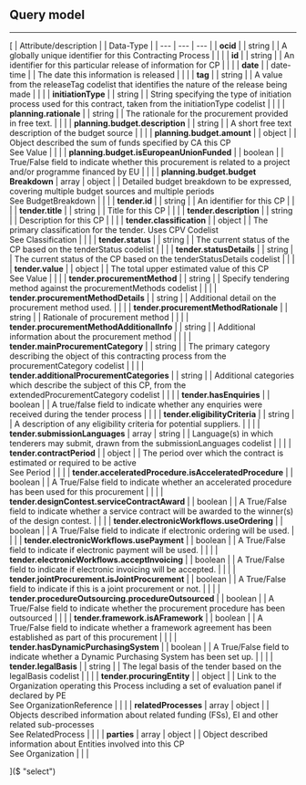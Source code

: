 ## Query model
---
[
|  Attribute/description |  | Data-Type |
| --- | --- | --- |
|  **ocid** |  | string |
|  A globally unique identifier for this Contracting Process |  |  |
|  **id** |  | string |
|  An identifier for this particular release of information for CP |  |  |
|  **date** |  | date-time |
|  The date this information is released |  |  |
|  **tag** |  | string |
|  A value from the releaseTag codelist that identifies the nature of the release being made |  |  |
|  **initiationType** |  | string |
|  String specifying the type of initiation process used for this contract, taken from the initiationType codelist |  |  |
|  **planning.rationale** |  | string |
|  The rationale for the procurement provided in free text. |  |  |
|  **planning.budget.description** |  | string |
|  A short free text description of the budget source |  |  |
|  **planning.budget.amount** |  | object |
|  Object described the sum of funds specified by CA this CP <br/>See Value |  |  |
|  **planning.budget.isEuropeanUnionFunded** |  | boolean |
|  True/False field to indicate whether this procurement is related to a project and/or programme financed by EU |  |  |
|  **planning.budget.budget Breakdown** | array | object |
|  Detailed budget breakdown to be expressed, covering multiple budget sources and multiple periods<br/>See BudgetBreakdown |  |  |
|  **tender.id** |  | string |
|  An identifier for this CP |  |  |
|  **tender.title** |  | string |
|  Title for this CP |  |  |
|  **tender.description** |  | string |
|  Description for this CP |  |  |
|  **tender.classification** |  | object |
|  The primary classification for the tender. Uses CPV Codelist <br/>See Classification |  |  |
|  **tender.status** |  | string |
|  The current status of the CP based on the tenderStatus codelist |  |  |
|  **tender.statusDetails** |  | string |
|  The current status of the CP based on the tenderStatusDetails codelist |  |  |
|  **tender.value** |  | object |
|  The total upper estimated value of this CP<br/>See Value |  |  |
|  **tender.procurementMethod** |  | string |
|  Specify tendering method against the procurementMethods codelist |  |  |
|  **tender.procurementMethodDetails** |  | string |
|  Additional detail on the procurement method used. |  |  |
|  **tender.procurementMethodRationale** |  | string |
|  Rationale of procurement method |  |  |
|  **tender.procurementMethodAdditionalInfo** |  | string |
|  Additional information about the procurement method |  |  |
|  **tender.mainProcurementCategory** |  | string |
|  The primary category describing the object of this contracting process from the procurementCategory codelist |  |  |
|  **tender.additionalProcurementCategories** |  | string |
|  Additional categories which describe the subject of this CP, from the extendedProcurementCategory codelist |  |  |
|  **tender.hasEnquiries** |  | boolean |
|  A true/false field to indicate whether any enquiries were received during the tender process |  |  |
|  **tender.eligibilityCriteria** |  | string |
|  A description of any eligibility criteria for potential suppliers. |  |  |
|  **tender.submissionLanguages** | array | string |
|  Language(s) in which tenderers may submit, drawn from the submissionLanguages codelist |  |  |
|  **tender.contractPeriod** |  | object |
|  The period over which the contract is estimated or required to be active<br/>See Period |  |  |
|  **tender.acceleratedProcedure.isAcceleratedProcedure** |  | boolean |
|  A True/False field to indicate whether an accelerated procedure has been used for this procurement |  |  |
|  **tender.designContest.serviceContractAward** |  | boolean |
|  A True/False field to indicate whether a service contract will be awarded to the winner(s) of the design contest. |  |  |
|  **tender.electronicWorkflows.useOrdering** |  | boolean |
|  A True/False field to indicate if electronic ordering will be used. |  |  |
|  **tender.electronicWorkflows.usePayment** |  | boolean |
|  A True/False field to indicate if electronic payment will be used. |  |  |
|  **tender.electronicWorkflows.acceptInvoicing** |  | boolean |
|  A True/False field to indicate if electronic invoicing will be accepted. |  |  |
|  **tender.jointProcurement.isJointProcurement** |  | boolean |
|  A True/False field to indicate if this is a joint procurement or not. |  |  |
|  **tender.procedureOutsourcing.procedureOutsourced** |  | boolean |
|  A True/False field to indicate whether the procurement procedure has been outsourced |  |  |
|  **tender.framework.isAFramework** |  | boolean |
|  A True/False field to indicate whether a framework agreement has been established as part of this procurement |  |  |
|  **tender.hasDynamicPurchasingSystem** |  | boolean |
|  A True/False field to indicate whether a Dynamic Purchasing System has been set up. |  |  |
|  **tender.legalBasis** |  | string |
|  The legal basis of the tender based on the legalBasis codelist |  |  |
|  **tender.procuringEntity** |  | object |
|  Link to the Organization operating this Process including a set of evaluation panel if declared by PE <br/>See OrganizationReference |  |  |
|  **relatedProcesses** | array | object |
|  Objects described information about related funding (FSs), EI and other related sub-processes<br/>See RelatedProcess |  |  |
|  **parties** | array | object |
|  Object described information about Entities involved into this CP <br/>See Organization |  |  | 

]($ "select")